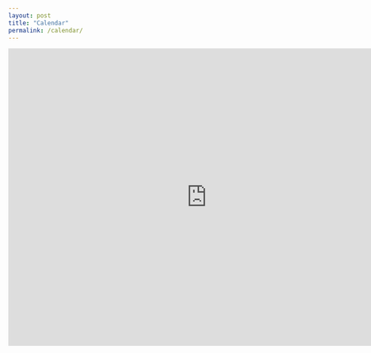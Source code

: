 ```yaml
---
layout: post
title: "Calendar"
permalink: /calendar/
---
```


<iframe src="https://calendar.google.com/calendar/embed?src=tonycantang%40gmail.com&ctz=America/Toronto" style="border: 0" width="800" height="600" frameborder="0" scrolling="no"></iframe>
